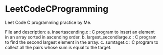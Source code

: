 # LeetCodeCProgramming

Leet Code C programming practice by Me.

File and description:
  a. insertascending.c : C program to insert an element in an array sorted in ascending order.
  b. largest_secondlarge.c : C program to find the second largest element in the array.
  c. sumtaget.c : C program to collect all the pairs whose sum is equal to the target.
